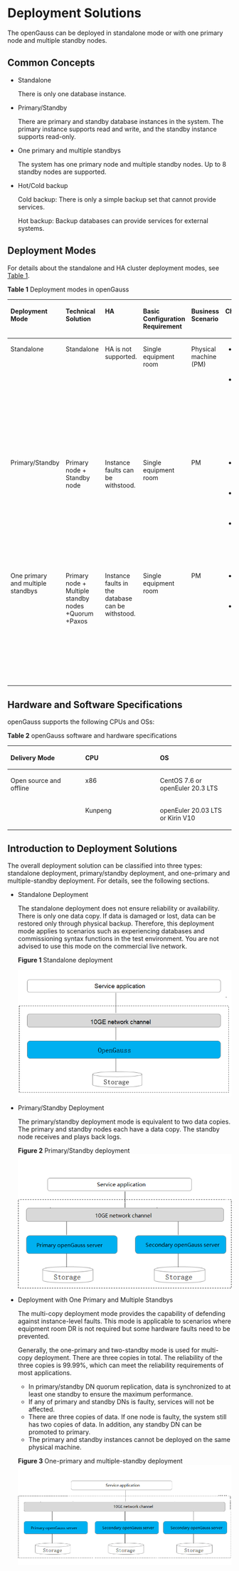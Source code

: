 # Deployment Solutions<a name="EN-US_TOPIC_0251307662"></a>

The openGauss can be deployed in standalone mode or with one primary node and multiple standby nodes.

## Common Concepts<a name="section8443227204011"></a>

-   Standalone

    There is only one database instance.

- Primary/Standby

  There are primary and standby database instances in the system. The primary instance supports read and write, and the standby instance supports read-only.

- One primary and multiple standbys

  The system has one primary node and multiple standby nodes. Up to  8  standby nodes are supported.

- Hot/Cold backup

  Cold backup: There is only a simple backup set that cannot provide services.

  Hot backup: Backup databases can provide services for external systems.


## Deployment Modes<a name="section189157457406"></a>

For details about the standalone and HA cluster deployment modes, see  [Table 1](#en-us_topic_0243295239_en-us_topic_0240782908_table138801827134510).

**Table  1**  Deployment modes in openGauss

<a name="en-us_topic_0243295239_en-us_topic_0240782908_table138801827134510"></a>
<table><thead align="left"><tr id="en-us_topic_0243295239_en-us_topic_0240782908_row88806271452"><th class="cellrowborder" valign="top" width="7.830783078307831%" id="mcps1.2.8.1.1"><p id="en-us_topic_0243295239_en-us_topic_0240782908_p9880227184518"><a name="en-us_topic_0243295239_en-us_topic_0240782908_p9880227184518"></a><a name="en-us_topic_0243295239_en-us_topic_0240782908_p9880227184518"></a>Deployment Mode</p>
</th>
<th class="cellrowborder" valign="top" width="11.561156115611562%" id="mcps1.2.8.1.2"><p id="en-us_topic_0243295239_en-us_topic_0240782908_p1388836114920"><a name="en-us_topic_0243295239_en-us_topic_0240782908_p1388836114920"></a><a name="en-us_topic_0243295239_en-us_topic_0240782908_p1388836114920"></a>Technical Solution</p>
</th>
<th class="cellrowborder" valign="top" width="10.051005100510052%" id="mcps1.2.8.1.3"><p id="en-us_topic_0243295239_en-us_topic_0240782908_p133131537114919"><a name="en-us_topic_0243295239_en-us_topic_0240782908_p133131537114919"></a><a name="en-us_topic_0243295239_en-us_topic_0240782908_p133131537114919"></a>HA</p>
</th>
<th class="cellrowborder" valign="top" width="10.671067106710671%" id="mcps1.2.8.1.4"><p id="en-us_topic_0243295239_en-us_topic_0240782908_p6990111871915"><a name="en-us_topic_0243295239_en-us_topic_0240782908_p6990111871915"></a><a name="en-us_topic_0243295239_en-us_topic_0240782908_p6990111871915"></a>Basic Configuration Requirement</p>
</th>
<th class="cellrowborder" valign="top" width="10.41104110411041%" id="mcps1.2.8.1.5"><p id="en-us_topic_0243295239_en-us_topic_0240782908_p103111337154915"><a name="en-us_topic_0243295239_en-us_topic_0240782908_p103111337154915"></a><a name="en-us_topic_0243295239_en-us_topic_0240782908_p103111337154915"></a>Business Scenario</p>
</th>
<th class="cellrowborder" valign="top" width="20.99209920992099%" id="mcps1.2.8.1.6"><p id="en-us_topic_0243295239_en-us_topic_0240782908_p7880132764518"><a name="en-us_topic_0243295239_en-us_topic_0240782908_p7880132764518"></a><a name="en-us_topic_0243295239_en-us_topic_0240782908_p7880132764518"></a>Characteristics</p>
</th>
<th class="cellrowborder" valign="top" width="28.48284828482848%" id="mcps1.2.8.1.7"><p id="en-us_topic_0243295239_en-us_topic_0240782908_p1088012784511"><a name="en-us_topic_0243295239_en-us_topic_0240782908_p1088012784511"></a><a name="en-us_topic_0243295239_en-us_topic_0240782908_p1088012784511"></a>Technical Specifications</p>
</th>
</tr>
</thead>
<tbody><tr id="en-us_topic_0243295239_en-us_topic_0240782908_row18811277455"><td class="cellrowborder" valign="top" width="7.830783078307831%" headers="mcps1.2.8.1.1 "><p id="en-us_topic_0243295239_en-us_topic_0240782908_p9881162744520"><a name="en-us_topic_0243295239_en-us_topic_0240782908_p9881162744520"></a><a name="en-us_topic_0243295239_en-us_topic_0240782908_p9881162744520"></a>Standalone</p>
</td>
<td class="cellrowborder" valign="top" width="11.561156115611562%" headers="mcps1.2.8.1.2 "><p id="en-us_topic_0243295239_en-us_topic_0240782908_p288192718457"><a name="en-us_topic_0243295239_en-us_topic_0240782908_p288192718457"></a><a name="en-us_topic_0243295239_en-us_topic_0240782908_p288192718457"></a>Standalone</p>
</td>
<td class="cellrowborder" valign="top" width="10.051005100510052%" headers="mcps1.2.8.1.3 "><p id="en-us_topic_0243295239_en-us_topic_0240782908_p17881172714513"><a name="en-us_topic_0243295239_en-us_topic_0240782908_p17881172714513"></a><a name="en-us_topic_0243295239_en-us_topic_0240782908_p17881172714513"></a>HA is not supported.</p>
</td>
<td class="cellrowborder" valign="top" width="10.671067106710671%" headers="mcps1.2.8.1.4 "><p id="en-us_topic_0243295239_en-us_topic_0240782908_p1198919186193"><a name="en-us_topic_0243295239_en-us_topic_0240782908_p1198919186193"></a><a name="en-us_topic_0243295239_en-us_topic_0240782908_p1198919186193"></a>Single equipment room</p>
</td>
<td class="cellrowborder" valign="top" width="10.41104110411041%" headers="mcps1.2.8.1.5 "><p id="en-us_topic_0243295239_en-us_topic_0240782908_p868019214187"><a name="en-us_topic_0243295239_en-us_topic_0240782908_p868019214187"></a><a name="en-us_topic_0243295239_en-us_topic_0240782908_p868019214187"></a>Physical machine (PM)</p>
</td>
<td class="cellrowborder" valign="top" width="20.99209920992099%" headers="mcps1.2.8.1.6 "><a name="en-us_topic_0243295239_en-us_topic_0240782908_ul61827011712"></a><a name="en-us_topic_0243295239_en-us_topic_0240782908_ul61827011712"></a><ul id="en-us_topic_0243295239_en-us_topic_0240782908_ul61827011712"><li>No reliability and availability requirements for the system.</li><li>Used for trial use and commissioning.</li></ul>
</td>
<td class="cellrowborder" valign="top" width="28.48284828482848%" headers="mcps1.2.8.1.7 "><a name="en-us_topic_0243295239_en-us_topic_0240782908_ul83681420142312"></a><a name="en-us_topic_0243295239_en-us_topic_0240782908_ul83681420142312"></a><ul id="en-us_topic_0243295239_en-us_topic_0240782908_ul83681420142312"><li>RTO and RPO are uncontrollable.</li><li>Instance-level DR is not supported. The system is unavailable when instance faults occur.</li><li>Lost instance data cannot be restored.</li></ul>
</td>
</tr>
<tr id="en-us_topic_0243295239_en-us_topic_0240782908_row16881142774510"><td class="cellrowborder" valign="top" width="7.830783078307831%" headers="mcps1.2.8.1.1 "><p id="en-us_topic_0243295239_en-us_topic_0240782908_p8881192712456"><a name="en-us_topic_0243295239_en-us_topic_0240782908_p8881192712456"></a><a name="en-us_topic_0243295239_en-us_topic_0240782908_p8881192712456"></a>Primary/Standby</p>
</td>
<td class="cellrowborder" valign="top" width="11.561156115611562%" headers="mcps1.2.8.1.2 "><p id="en-us_topic_0243295239_en-us_topic_0240782908_p488172764514"><a name="en-us_topic_0243295239_en-us_topic_0240782908_p488172764514"></a><a name="en-us_topic_0243295239_en-us_topic_0240782908_p488172764514"></a>Primary node + Standby node</p>
</td>
<td class="cellrowborder" valign="top" width="10.051005100510052%" headers="mcps1.2.8.1.3 "><p id="en-us_topic_0243295239_en-us_topic_0240782908_p888116276453"><a name="en-us_topic_0243295239_en-us_topic_0240782908_p888116276453"></a><a name="en-us_topic_0243295239_en-us_topic_0240782908_p888116276453"></a>Instance faults can be withstood.</p>
</td>
<td class="cellrowborder" valign="top" width="10.671067106710671%" headers="mcps1.2.8.1.4 "><p id="en-us_topic_0243295239_en-us_topic_0240782908_p2988191815196"><a name="en-us_topic_0243295239_en-us_topic_0240782908_p2988191815196"></a><a name="en-us_topic_0243295239_en-us_topic_0240782908_p2988191815196"></a>Single equipment room</p>
</td>
<td class="cellrowborder" valign="top" width="10.41104110411041%" headers="mcps1.2.8.1.5 "><p id="en-us_topic_0243295239_en-us_topic_0240782908_p12948205813196"><a name="en-us_topic_0243295239_en-us_topic_0240782908_p12948205813196"></a><a name="en-us_topic_0243295239_en-us_topic_0240782908_p12948205813196"></a>PM</p>
</td>
<td class="cellrowborder" valign="top" width="20.99209920992099%" headers="mcps1.2.8.1.6 "><a name="en-us_topic_0243295239_en-us_topic_0240782908_ul617272701813"></a><a name="en-us_topic_0243295239_en-us_topic_0240782908_ul617272701813"></a><ul id="en-us_topic_0243295239_en-us_topic_0240782908_ul617272701813"><li>No network latency between nodes.</li><li>Instance faults in the cluster can be withstood.</li><li>Applicable to scenarios without high reliability requirements.</li></ul>
</td>
<td class="cellrowborder" valign="top" width="28.48284828482848%" headers="mcps1.2.8.1.7 "><a name="en-us_topic_0243295239_en-us_topic_0240782908_ul15571133112234"></a><a name="en-us_topic_0243295239_en-us_topic_0240782908_ul15571133112234"></a><ul id="en-us_topic_0243295239_en-us_topic_0240782908_ul15571133112234"><li>RPO=0</li><li>Instance fault RTO &lt; 10s</li><li>AZ-level DR is not supported.</li><li>Recommended maximum availability mode</li></ul>
</td>
</tr>
<tr id="en-us_topic_0243295239_en-us_topic_0240782908_row1188192764517"><td class="cellrowborder" valign="top" width="7.830783078307831%" headers="mcps1.2.8.1.1 "><p id="en-us_topic_0243295239_en-us_topic_0240782908_p12881102744520"><a name="en-us_topic_0243295239_en-us_topic_0240782908_p12881102744520"></a><a name="en-us_topic_0243295239_en-us_topic_0240782908_p12881102744520"></a>One primary and multiple standbys</p>
</td>
<td class="cellrowborder" valign="top" width="11.561156115611562%" headers="mcps1.2.8.1.2 "><p id="en-us_topic_0243295239_en-us_topic_0240782908_p28811277451"><a name="en-us_topic_0243295239_en-us_topic_0240782908_p28811277451"></a><a name="en-us_topic_0243295239_en-us_topic_0240782908_p28811277451"></a>Primary node + Multiple standby nodes +Quorum +Paxos</p>
</td>
<td class="cellrowborder" valign="top" width="10.051005100510052%" headers="mcps1.2.8.1.3 "><p id="en-us_topic_0243295239_en-us_topic_0240782908_p1965812387151"><a name="en-us_topic_0243295239_en-us_topic_0240782908_p1965812387151"></a><a name="en-us_topic_0243295239_en-us_topic_0240782908_p1965812387151"></a>Instance faults in the database can be withstood.</p>
</td>
<td class="cellrowborder" valign="top" width="10.671067106710671%" headers="mcps1.2.8.1.4 "><p id="en-us_topic_0243295239_en-us_topic_0240782908_p1098791801920"><a name="en-us_topic_0243295239_en-us_topic_0240782908_p1098791801920"></a><a name="en-us_topic_0243295239_en-us_topic_0240782908_p1098791801920"></a>Single equipment room</p>
</td>
<td class="cellrowborder" valign="top" width="10.41104110411041%" headers="mcps1.2.8.1.5 "><p id="en-us_topic_0243295239_en-us_topic_0240782908_p8591412192012"><a name="en-us_topic_0243295239_en-us_topic_0240782908_p8591412192012"></a><a name="en-us_topic_0243295239_en-us_topic_0240782908_p8591412192012"></a>PM</p>
</td>
<td class="cellrowborder" valign="top" width="20.99209920992099%" headers="mcps1.2.8.1.6 "><a name="en-us_topic_0243295239_en-us_topic_0240782908_ul1473717417212"></a><a name="en-us_topic_0243295239_en-us_topic_0240782908_ul1473717417212"></a><ul id="en-us_topic_0243295239_en-us_topic_0240782908_ul1473717417212"><li>No network latency between nodes.</li><li>Instance faults in the database can be withstood.</li></ul>
</td>
<td class="cellrowborder" valign="top" width="28.48284828482848%" headers="mcps1.2.8.1.7 "><a name="en-us_topic_0243295239_en-us_topic_0240782908_ul13758194392316"></a><a name="en-us_topic_0243295239_en-us_topic_0240782908_ul13758194392316"></a><ul id="en-us_topic_0243295239_en-us_topic_0240782908_ul13758194392316"><li>RPO=0</li><li>Instance fault RTO &lt; 10s</li><li>AZ-level DR is not supported.</li><li>Primary/Standby synchronization is recommended.</li><li>At least two copies and at most four copies are supported.</li></ul>
</td>
</tr>
</tbody>
</table>


## Hardware and Software Specifications<a name="en-us_topic_0243295239_en-us_topic_0240782908_section9327172719508"></a>

openGauss supports the following CPUs and OSs:

**Table  2**  openGauss software and hardware specifications

<a name="en-us_topic_0243295239_en-us_topic_0240782908_table112131848163420"></a>
<table><thead align="left"><tr id="en-us_topic_0243295239_en-us_topic_0240782908_row1521418485347"><th class="cellrowborder" valign="top" width="33.33333333333333%" id="mcps1.2.4.1.1"><p id="en-us_topic_0243295239_en-us_topic_0240782908_p521474873420"><a name="en-us_topic_0243295239_en-us_topic_0240782908_p521474873420"></a><a name="en-us_topic_0243295239_en-us_topic_0240782908_p521474873420"></a>Delivery Mode</p>
</th>
<th class="cellrowborder" valign="top" width="33.33333333333333%" id="mcps1.2.4.1.2"><p id="en-us_topic_0243295239_en-us_topic_0240782908_p182145480348"><a name="en-us_topic_0243295239_en-us_topic_0240782908_p182145480348"></a><a name="en-us_topic_0243295239_en-us_topic_0240782908_p182145480348"></a>CPU</p>
</th>
<th class="cellrowborder" valign="top" width="33.33333333333333%" id="mcps1.2.4.1.3"><p id="en-us_topic_0243295239_en-us_topic_0240782908_p1021415481346"><a name="en-us_topic_0243295239_en-us_topic_0240782908_p1021415481346"></a><a name="en-us_topic_0243295239_en-us_topic_0240782908_p1021415481346"></a>OS</p>
</th>
</tr>
</thead>
<tbody><tr id="en-us_topic_0243295239_en-us_topic_0240782908_row18214144823411"><td class="cellrowborder" rowspan="2" valign="top" width="33.33333333333333%" headers="mcps1.2.4.1.1 "><p id="en-us_topic_0243295239_en-us_topic_0240782908_p42141148193411"><a name="en-us_topic_0243295239_en-us_topic_0240782908_p42141148193411"></a><a name="en-us_topic_0243295239_en-us_topic_0240782908_p42141148193411"></a>Open source and offline</p>
</td>
<td class="cellrowborder" valign="top" width="33.33333333333333%" headers="mcps1.2.4.1.2 "><p id="en-us_topic_0243295239_en-us_topic_0240782908_p1214174883410"><a name="en-us_topic_0243295239_en-us_topic_0240782908_p1214174883410"></a><a name="en-us_topic_0243295239_en-us_topic_0240782908_p1214174883410"></a>x86</p>
</td>
<td class="cellrowborder" valign="top" width="33.33333333333333%" headers="mcps1.2.4.1.3 "><p id="en-us_topic_0243295239_en-us_topic_0240782908_p19214148183417"><a name="en-us_topic_0243295239_en-us_topic_0240782908_p19214148183417"></a><a name="en-us_topic_0243295239_en-us_topic_0240782908_p19214148183417"></a>CentOS 7.6 or openEuler 20.3 LTS</p>
</td>
</tr>
<tr id="en-us_topic_0243295239_en-us_topic_0240782908_row221414883410"><td class="cellrowborder" valign="top" headers="mcps1.2.4.1.1 "><p id="en-us_topic_0243295239_en-us_topic_0240782908_p11214164893414"><a name="en-us_topic_0243295239_en-us_topic_0240782908_p11214164893414"></a><a name="en-us_topic_0243295239_en-us_topic_0240782908_p11214164893414"></a>Kunpeng</p>
</td>
<td class="cellrowborder" valign="top" headers="mcps1.2.4.1.2 "><p id="en-us_topic_0243295239_en-us_topic_0240782908_p6214348143417"><a name="en-us_topic_0243295239_en-us_topic_0240782908_p6214348143417"></a><a name="en-us_topic_0243295239_en-us_topic_0240782908_p6214348143417"></a>openEuler 20.03 LTS or Kirin V10</p>
</td>
</tr>
</tbody>
</table>

## Introduction to Deployment Solutions<a name="section1368015013424"></a>

The overall deployment solution can be classified into three types: standalone deployment, primary/standby deployment, and one-primary and multiple-standby deployment. For details, see the following sections.

-   Standalone Deployment

    The standalone deployment does not ensure reliability or availability. There is only one data copy. If data is damaged or lost, data can be restored only through physical backup. Therefore, this deployment mode applies to scenarios such as experiencing databases and commissioning syntax functions in the test environment. You are not advised to use this mode on the commercial live network.

    **Figure  1**  Standalone deployment<a name="en-us_topic_0243295241_en-us_topic_0243253012_fig1128133574111"></a>  
    

    ![](figures/en-us_image_0270750231.png)

-   Primary/Standby Deployment

    The primary/standby deployment mode is equivalent to two data copies. The primary and standby nodes each have a data copy. The standby node receives and plays back logs.

    **Figure  2**  Primary/Standby deployment<a name="en-us_topic_0243295242_en-us_topic_0243253013_fig1843505845112"></a>  
    ![](figures/primary-standby-deployment.png "primary-standby-deployment")

-   Deployment with One Primary and Multiple Standbys

    The multi-copy deployment mode provides the capability of defending against instance-level faults. This mode is applicable to scenarios where equipment room DR is not required but some hardware faults need to be prevented.

    Generally, the one-primary and two-standby mode is used for multi-copy deployment. There are three copies in total. The reliability of the three copies is 99.99%, which can meet the reliability requirements of most applications.

    -   In primary/standby DN quorum replication, data is synchronized to at least one standby to ensure the maximum performance.
    -   If any of primary and standby DNs is faulty, services will not be affected.
    -   There are three copies of data. If one node is faulty, the system still has two copies of data. In addition, any standby DN can be promoted to primary.
    -   The primary and standby instances cannot be deployed on the same physical machine.

    **Figure  3**  One-primary and multiple-standby deployment<a name="fig5294135131017"></a>  
    ![](figures/one-primary-and-multiple-standby-deployment.png "one-primary-and-multiple-standby-deployment")


